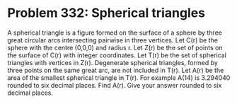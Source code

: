 # Problem 332: Spherical triangles
A spherical triangle is a figure formed on the surface of a sphere by
three great circular arcs intersecting pairwise in three vertices. Let
C(r) be the sphere with the centre (0,0,0) and radius r. Let Z(r) be the
set of points on the surface of C(r) with integer coordinates. Let T(r)
be the set of spherical triangles with vertices in Z(r). Degenerate
spherical triangles, formed by three points on the same great arc, are
not included in T(r). Let A(r) be the area of the smallest spherical
triangle in T(r). For example A(14) is 3.294040 rounded to six decimal
places. Find A(r). Give your answer rounded to six decimal places.
